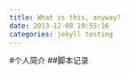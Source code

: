 ```yaml
---
title: What is this, anyway?
date: 2013-12-08 19:55:16
categories: jekyll testing
---
```




#个人简介
##脚本记录
